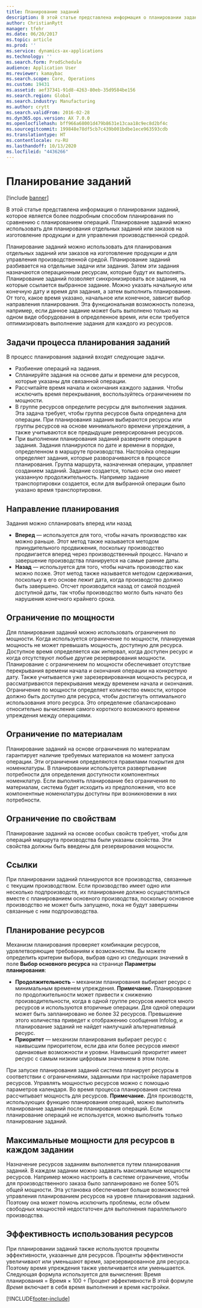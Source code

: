 ```yaml
---
title: Планирование заданий
description: В этой статье представлена информация о планировании заданий, которое является более подробным способом планирования по сравнению с планированием операций. Планирование заданий можно использовать для планирования отдельных заданий или заказов на изготовление продукции и для управления производственной средой.
author: ChristianRytt
manager: tfehr
ms.date: 06/20/2017
ms.topic: article
ms.prod: ''
ms.service: dynamics-ax-applications
ms.technology: ''
ms.search.form: ProdSchedule
audience: Application User
ms.reviewer: kamaybac
ms.search.scope: Core, Operations
ms.custom: 19431
ms.assetid: aef37341-91d8-4263-80eb-35d9584be156
ms.search.region: Global
ms.search.industry: Manufacturing
ms.author: crytt
ms.search.validFrom: 2016-02-28
ms.dyn365.ops.version: AX 7.0.0
ms.openlocfilehash: bff966a68001d479b8631e13caa18c9ec8d2bf4c
ms.sourcegitcommit: 199848e78df5cb7c439b001bdbe1ece963593cdb
ms.translationtype: HT
ms.contentlocale: ru-RU
ms.lasthandoff: 10/13/2020
ms.locfileid: "4436266"
---
```

# <a name="job-scheduling"></a>Планирование заданий

[!include [banner](../includes/banner.md)]

В этой статье представлена информация о планировании заданий, которое является более подробным способом планирования по сравнению с планированием операций. Планирование заданий можно использовать для планирования отдельных заданий или заказов на изготовление продукции и для управления производственной средой.

Планирование заданий можно использовать для планирования отдельных заданий или заказов на изготовление продукции и для управления производственной средой. Планирование заданий разбивается на отдельные задачи или задания. Затем эти задания назначаются операционным ресурсам, которые будут их выполнять. Планирование заданий позволяет синхронизировать все задания, на которые ссылается выбранное задание. Можно указать начальную или конечную дату и время для задания, а затем выполнить планирование. От того, какое время указано, начальное или конечное, зависит выбор направления планирования. Эта функциональная возможность полезна, например, если данное задание может быть выполнено только на одном виде оборудования в определенное время, или если требуется оптимизировать выполнение задания для каждого из ресурсов.

## <a name="tasks-in-the-job-scheduling-process"></a>Задачи процесса планирования заданий
В процесс планирования заданий входят следующие задачи.

-   Разбиение операций на задания.
-   Спланируйте задания на основе даты и времени для ресурсов, которые указаны для связанной операции.
-   Рассчитайте время начала и окончания каждого задания. Чтобы исключить время перекрывания, воспользуйтесь ограничением по мощности.
-   В группе ресурсов определите ресурсы для выполнения задания. Эта задача требует, чтобы группа ресурсов была определена для операции. При планирования задания выбираются ресурсы или группы ресурсов на основе минимального времени упреждения, а также учитываются все предыдущие реверсирования ресурсов.
-   При выполнении планирования заданий разверните операции в задания. Задания планируются по дате и времени в порядке, определенном в маршруте производства. Настройка операции определяет задания, которые разворачиваются в процессе планирования. Группа маршрута, назначенная операции, управляет созданием заданий. Задание создается, только если оно имеет указанную продолжительность. Например задание транспортировки создается, если для выбранной операции было указано время транспортировки.

## <a name="scheduling-direction"></a>Направление планирования
Задания можно спланировать вперед или назад

-   **Вперед** — используется для того, чтобы начать производство как можно раньше. Этот метод также называется методом принудительного продвижения, поскольку производство продвигается вперед через производственный процесс. Начало и завершение производства планируется на самые ранние даты.
-   **Назад** — используется для того, чтобы начать производство как можно позже. Этот метод также называется методом сдерживания, поскольку в его основе лежит дата, когда производство должно быть завершено. Отсчет производится назад от самой поздней доступной даты, так чтобы производство могло быть начато без нарушения конечного крайнего срока.

## <a name="finite-capacity"></a>Ограничение по мощности
Для планирования заданий можно использовать ограничения по мощности. Когда используется ограничение по мощности, планируемая мощность не может превышать мощность, доступную для ресурса. Доступное время определяется как интервал, когда доступен ресурс и когда отсутствуют любые другие резервирования мощности. Планирование с ограничением по мощности обеспечивает отсутствие перекрывания времени начала и окончания операции на конкретную дату. Также учитывается уже зарезервированная мощность ресурса, и рассматриваются перекрывания между временем начала и окончания. Ограничение по мощности определяет количество емкости, которое должно быть доступно для ресурса, чтобы достигнуть оптимального использования этого ресурса. Это определение сбалансировано относительно вычисления самого короткого возможного времени упреждения между операциями.

## <a name="finite-materials"></a>Ограничение по материалам
Планирование заданий на основе ограничения по материалам гарантирует наличие требуемых материалов на момент запуска операции. Эти ограничения определяются правилами покрытия для номенклатуры. В планировании используется развертывание потребности для определения доступности компонентных номенклатур. Если выполнять планирование без ограничения по материалам, система будет исходить из предположения, что все компонентные номенклатуры доступны при возникновении в них потребности.

## <a name="finite-properties"></a>Ограничение по свойствам
Планирование заданий на основе особых свойств требует, чтобы для операций маршрута производства были указаны свойства. Эти свойства должны быть введены для резервирования мощности.

## <a name="references"></a>Ссылки
При планировании заданий планируются все производства, связанные с текущим производством. Если производство имеет одно или несколько подпроизводств, их планирование должно осуществляться вместе с планированием основного производства, поскольку основное производство не может быть запущено, пока не будут завершены связанные с ним подпроизводства.

## <a name="schedule-resources"></a>Планирование ресурсов
Механизм планирования проверяет комбинации ресурсов, удовлетворяющие требованиям к возможностям. Вы можете определить критерии выбора, выбрав одно из следующих значений в поле **Выбор основного ресурса** на странице **Параметры планирования**:

-   **Продолжительность** – механизм планирования выбирает ресурс с минимальным временем упреждения. **Примечание.** Планирование по продолжительности может привести к снижению производительности, когда в одной группе ресурсов имеется много ресурсов и используются вторичные операции. Для одной операции может быть запланировано не более 32 ресурсов. Превышение этого количества приведет к отображению сообщения Infolog, и планирование заданий не найдет наилучший альтернативный ресурс.
-   **Приоритет** — механизм планирования выбирает ресурс с наивысшим приоритетом, если два или более ресурсов имеют одинаковые возможности и уровни. Наивысший приоритет имеет ресурс с самым низким цифровым значением в этом поле.

При запуске планирования заданий система планирует ресурсы в соответствии с ограничениями, заданными при настройке параметров ресурсов. Управлять мощностью ресурсов можно с помощью параметров календаря. Во время процесса планирования система рассчитывает мощность для ресурсов. **Примечание.** Для производств, использующих функцию планирования операций, можно выполнить планирование заданий после планирования операций. Если планирование операций не используется, можно выполнить только планирование заданий.

## <a name="maximum-capacities-for-resources-per-job-order"></a>Максимальные мощности для ресурсов в каждом задании
Назначение ресурсов заданиям выполняется путем планирования заданий. В каждом задании можно задавать максимальные мощности ресурсов. Например можно настроить в системе ограничение, чтобы для производственного заказа было запланировано не более 50% общей мощности. Эта установка обеспечивает больше возможностей управления планированием ресурсов на уровне планирования заданий. Поэтому она может помочь исключить проблемы, если объем свободных мощностей недостаточен для выполнения параллельного производства.

## <a name="resource-efficiency"></a>Эффективность использования ресурсов
При планировании заданий также используются проценты эффективности, указанные для ресурсов. Проценты эффективности увеличивают или уменьшают время, зарезервированное для ресурса. Поэтому время упреждения также увеличивается или уменьшается. Следующая формула используется для вычисления: Время планирования = Время × 100 ÷ Процент эффективности В этой формуле *Время* включает в себя время выполнения и время настройки.





[!INCLUDE[footer-include](../../includes/footer-banner.md)]